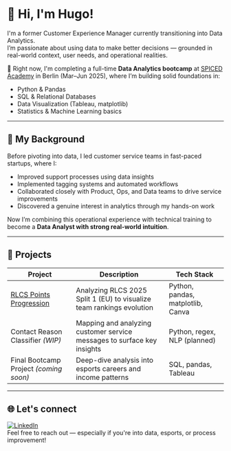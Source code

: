 # 👋 Hi, I'm Hugo!

I'm a former Customer Experience Manager currently transitioning into Data Analytics.  
I’m passionate about using data to make better decisions — grounded in real-world context, user needs, and operational realities.

🎯 Right now, I'm completing a full-time **Data Analytics bootcamp** at [SPICED Academy](https://www.spiced-academy.com/) in Berlin (Mar–Jun 2025), where I’m building solid foundations in:
- Python & Pandas
- SQL & Relational Databases
- Data Visualization (Tableau, matplotlib)
- Statistics & Machine Learning basics

---

## 🧠 My Background

Before pivoting into data, I led customer service teams in fast-paced startups, where I:
- Improved support processes using data insights  
- Implemented tagging systems and automated workflows  
- Collaborated closely with Product, Ops, and Data teams to drive service improvements  
- Discovered a genuine interest in analytics through my hands-on work

Now I’m combining this operational experience with technical training to become a **Data Analyst with strong real-world intuition**.

---

## 📂 Projects

| Project | Description | Tech Stack |
|--------|-------------|------------|
| [RLCS Points Progression](https://github.com/HugoM-V/RLCS_2025_Top_8_EU_Teams/tree/main) | Analyzing RLCS 2025 Split 1 (EU) to visualize team rankings evolution | Python, pandas, matplotlib, Canva |
| Contact Reason Classifier *(WIP)* | Mapping and analyzing customer service messages to surface key insights | Python, regex, NLP (planned) |
| Final Bootcamp Project *(coming soon)* | Deep-dive analysis into esports careers and income patterns | SQL, pandas, Tableau |

---

## 🌐 Let's connect

[![LinkedIn](https://img.shields.io/badge/LinkedIn-%230077B5.svg?logo=linkedin&logoColor=white)](https://linkedin.com/in/hmaltavacas)  
Feel free to reach out — especially if you're into data, esports, or process improvement!
